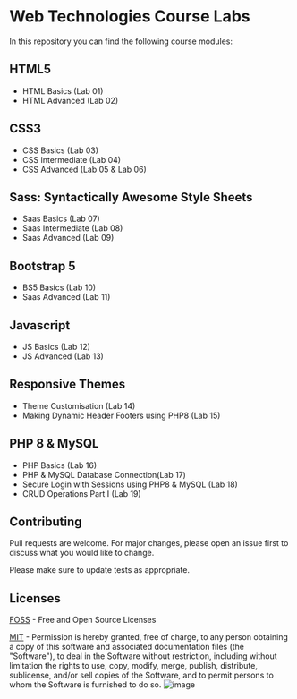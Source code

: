 # Web Technologies Course Labs

In this repository you can find the following course modules:

## HTML5 

* HTML Basics (Lab 01)
* HTML Advanced (Lab 02)

## CSS3
* CSS Basics (Lab 03)
* CSS Intermediate (Lab 04)
* CSS Advanced (Lab 05 & Lab 06)

## Sass: Syntactically Awesome Style Sheets
* Saas Basics (Lab 07)
* Saas Intermediate (Lab 08)
* Saas Advanced (Lab 09)

## Bootstrap 5
* BS5 Basics (Lab 10)
* Saas Advanced (Lab 11)

## Javascript
* JS Basics (Lab 12)
* JS Advanced (Lab 13)

## Responsive Themes
* Theme Customisation (Lab 14)
*  Making Dynamic Header Footers using PHP8 (Lab 15)


## PHP 8 & MySQL
* PHP Basics (Lab 16)
* PHP & MySQL Database Connection(Lab 17)
* Secure Login with Sessions using PHP8 & MySQL (Lab 18)
* CRUD Operations Part I (Lab 19)


## Contributing

Pull requests are welcome. For major changes, please open an issue first
to discuss what you would like to change.

Please make sure to update tests as appropriate.

## Licenses

[FOSS](https://freeopensourcesoftware.org/) - Free and Open Source Licenses

[MIT](https://choosealicense.com/licenses/mit/) - Permission is hereby granted, free of charge, to any person obtaining a copy
of this software and associated documentation files (the "Software"), to deal
in the Software without restriction, including without limitation the rights
to use, copy, modify, merge, publish, distribute, sublicense, and/or sell
copies of the Software, and to permit persons to whom the Software is
furnished to do so.
![image](https://github.com/Jamil226/CUI-FA21-BCS/assets/25902775/e13f7253-3b97-4bb3-b01a-945a256ed276)
